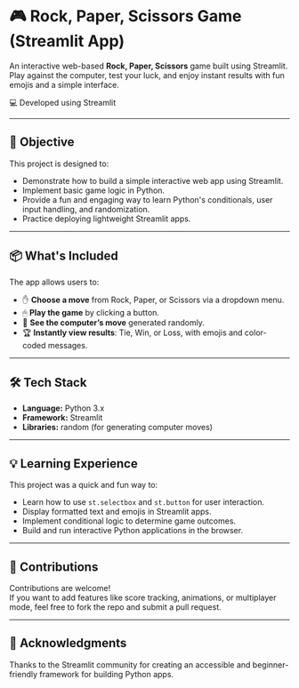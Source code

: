 # 🎮 Rock, Paper, Scissors Game (Streamlit App)

An interactive web-based **Rock, Paper, Scissors** game built using Streamlit. Play against the computer, test your luck, and enjoy instant results with fun emojis and a simple interface.

💻 Developed using Streamlit

---

## 🎯 Objective

This project is designed to:

- Demonstrate how to build a simple interactive web app using Streamlit.
- Implement basic game logic in Python.
- Provide a fun and engaging way to learn Python's conditionals, user input handling, and randomization.
- Practice deploying lightweight Streamlit apps.

---

## 📦 What's Included

The app allows users to:

- ✋ **Choose a move** from Rock, Paper, or Scissors via a dropdown menu.
- 🖱 **Play the game** by clicking a button.
- 🤖 **See the computer’s move** generated randomly.
- 🏆 **Instantly view results**: Tie, Win, or Loss, with emojis and color-coded messages.

---

## 🛠 Tech Stack

- **Language:** Python 3.x  
- **Framework:** Streamlit  
- **Libraries:** random (for generating computer moves)

---

## 💡 Learning Experience

This project was a quick and fun way to:

- Learn how to use `st.selectbox` and `st.button` for user interaction.
- Display formatted text and emojis in Streamlit apps.
- Implement conditional logic to determine game outcomes.
- Build and run interactive Python applications in the browser.

---

## 🤝 Contributions

Contributions are welcome!  
If you want to add features like score tracking, animations, or multiplayer mode, feel free to fork the repo and submit a pull request.

---

## 🙌 Acknowledgments

Thanks to the Streamlit community for creating an accessible and beginner-friendly framework for building Python apps.
